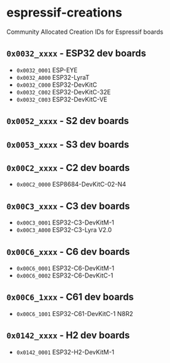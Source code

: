 # espressif-creations
Community Allocated Creation IDs for Espressif boards

## `0x0032_xxxx` - ESP32 dev boards
*  `0x0032_0001` ESP-EYE
*  `0x0032_A000` ESP32-LyraT
*  `0x0032_C000` ESP32-DevKitC
*  `0x0032_C002` ESP32-DevKitC-32E
*  `0x0032_C003` ESP32-DevKitC-VE

## `0x0052_xxxx` - S2 dev boards

## `0x0053_xxxx` - S3 dev boards

## `0x00C2_xxxx` - C2 dev boards
*  `0x00C2_0000` ESP8684-DevKitC-02-N4

## `0x00C3_xxxx` - C3 dev boards
*  `0x00C3_0001` ESP32-C3-DevKitM-1
*  `0x00C3_A000` ESP32-C3-Lyra V2.0

## `0x00C6_xxxx` - C6 dev boards
*  `0x00C6_0001` ESP32-C6-DevKitM-1
*  `0x00C6_0002` ESP32-C6-DevKitC-1

## `0x00C6_1xxx` - C61 dev boards
*  `0x00C6_1001` ESP32-C61-DevKitC-1 N8R2

## `0x0142_xxxx` - H2 dev boards
*  `0x0142_0001` ESP32-H2-DevKitM-1
